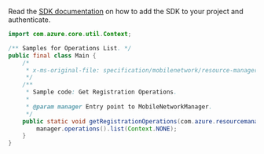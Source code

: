 Read the [SDK documentation](https://github.com/Azure/azure-sdk-for-java/blob/azure-resourcemanager-mobilenetwork_1.0.0-beta.2/sdk/mobilenetwork/azure-resourcemanager-mobilenetwork/README.md) on how to add the SDK to your project and authenticate.

```java
import com.azure.core.util.Context;

/** Samples for Operations List. */
public final class Main {
    /*
     * x-ms-original-file: specification/mobilenetwork/resource-manager/Microsoft.MobileNetwork/preview/2022-03-01-preview/examples/OperationList.json
     */
    /**
     * Sample code: Get Registration Operations.
     *
     * @param manager Entry point to MobileNetworkManager.
     */
    public static void getRegistrationOperations(com.azure.resourcemanager.mobilenetwork.MobileNetworkManager manager) {
        manager.operations().list(Context.NONE);
    }
}
```
